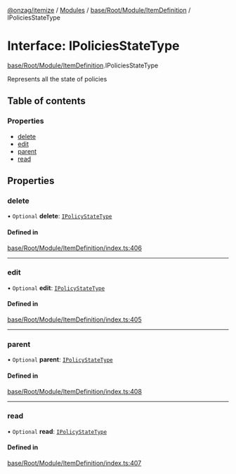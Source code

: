[@onzag/itemize](../README.md) / [Modules](../modules.md) / [base/Root/Module/ItemDefinition](../modules/base_Root_Module_ItemDefinition.md) / IPoliciesStateType

# Interface: IPoliciesStateType

[base/Root/Module/ItemDefinition](../modules/base_Root_Module_ItemDefinition.md).IPoliciesStateType

Represents all the state of policies

## Table of contents

### Properties

- [delete](base_Root_Module_ItemDefinition.IPoliciesStateType.md#delete)
- [edit](base_Root_Module_ItemDefinition.IPoliciesStateType.md#edit)
- [parent](base_Root_Module_ItemDefinition.IPoliciesStateType.md#parent)
- [read](base_Root_Module_ItemDefinition.IPoliciesStateType.md#read)

## Properties

### delete

• `Optional` **delete**: [`IPolicyStateType`](base_Root_Module_ItemDefinition.IPolicyStateType.md)

#### Defined in

[base/Root/Module/ItemDefinition/index.ts:406](https://github.com/onzag/itemize/blob/59702dd5/base/Root/Module/ItemDefinition/index.ts#L406)

___

### edit

• `Optional` **edit**: [`IPolicyStateType`](base_Root_Module_ItemDefinition.IPolicyStateType.md)

#### Defined in

[base/Root/Module/ItemDefinition/index.ts:405](https://github.com/onzag/itemize/blob/59702dd5/base/Root/Module/ItemDefinition/index.ts#L405)

___

### parent

• `Optional` **parent**: [`IPolicyStateType`](base_Root_Module_ItemDefinition.IPolicyStateType.md)

#### Defined in

[base/Root/Module/ItemDefinition/index.ts:408](https://github.com/onzag/itemize/blob/59702dd5/base/Root/Module/ItemDefinition/index.ts#L408)

___

### read

• `Optional` **read**: [`IPolicyStateType`](base_Root_Module_ItemDefinition.IPolicyStateType.md)

#### Defined in

[base/Root/Module/ItemDefinition/index.ts:407](https://github.com/onzag/itemize/blob/59702dd5/base/Root/Module/ItemDefinition/index.ts#L407)
